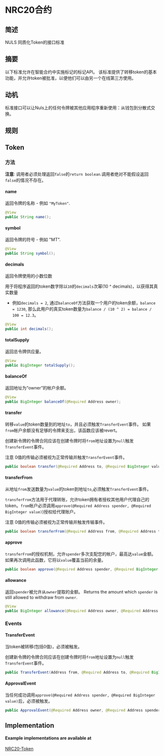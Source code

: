 # NRC20合约


## 简述

NULS 同质化Token的接口标准


## 摘要

以下标准允许在智能合约中实施标记的标记API。 该标准提供了转移token的基本功能，并允许token被批准，以便他们可以由另一个在线第三方使用。

## 动机

标准接口可以让Nuls上的任何令牌被其他应用程序重新使用：从钱包到分散式交换。

## 规则

## Token
### 方法

**注意**: 调用者必须处理返回`false`的`return boolean`.调用者绝对不能假设返回`false`的情况不存在。


#### name

返回令牌的名称 - 例如 `"MyToken"`.

```java
@View
public String name();
```


#### symbol

返回令牌的符号 - 例如 "MT".

```java
@View
public String symbol();
```

#### decimals

返回令牌使用的小数位数 

用于将程序返回的token数字除以`10`的`decimals`次幂(10 ^ decimals)，以获得其真实数量

- 例如`decimals = 2`, 通过`balanceOf`方法获取一个用户的token余额，`balance = 1230`, 那么此用户的真实token数量为`balance / (10 ^ 2) = balance / 100 = 12.3`。

```java
@View
public int decimals();
```


#### totalSupply

返回总令牌供应量。

```java
@View
public BigInteger totalSupply();
```



#### balanceOf

返回地址为“owner”的帐户余额。

```java
@View
public BigInteger balanceOf(@Required Address owner);
```



#### transfer

转移`value`的token数量到的地址`to`，并且必须触发`TransferEvent`事件。 如果`from`帐户余额没有足够的令牌来支出，该函数应该被revert。

创建新令牌的令牌合同应该在创建令牌时将`from`地址设置为`null`触发`TransferEvent`事件。

注意 0值的传输必须被视为正常传输并触发`TransferEvent`事件。

```java
public boolean transfer(@Required Address to, @Required BigInteger value);
```



#### transferFrom

从地址`from`发送数量为`value`的token到地址`to`,必须触发`TransferEvent`事件。

`transferFrom`方法用于代理转账，允许token拥有者授权其他用户代理自己的token。`from`帐户必须调用`approve(@Required Address spender, @Required BigInteger value)`)授权给代理账户。

注意 0值的传输必须被视为正常传输并触发传输事件。

```java
public boolean transferFrom(@Required Address from, @Required Address to, @Required BigInteger value);
```



#### approve

`transferFrom`的授权机制，允许`spender`多次支配您的帐户，最高达`value`金额。 如果再次调用此函数，它将以`value`覆盖当前的余量。

```java
public boolean approve(@Required Address spender, @Required BigInteger value);
```


#### allowance

返回`spender`被允许从`owner`提取的金额。
Returns the amount which `spender` is still allowed to withdraw from `owner`.

```java
@View
public BigInteger allowance(@Required Address owner, @Required Address spender);
```



### Events


#### TransferEvent

当token被转移(包括0值)，必须被触发。

创建新令牌的令牌合同应该在创建令牌时将`from`地址设置为`null`触发`TransferEvent`事件。

```java
public TransferEvent(Address from, @Required Address to, @Required BigInteger value)
```



#### ApprovalEvent

当任何成功调用`approve(@Required Address spender, @Required BigInteger value)`后，必须被触发。

```java
public ApprovalEvent(@Required Address owner, @Required Address spender, @Required BigInteger value)
```



## Implementation

#### Example implementations are available at

[NRC20-Token](https://github.com/CCC-NULS/NRC20-Token)
